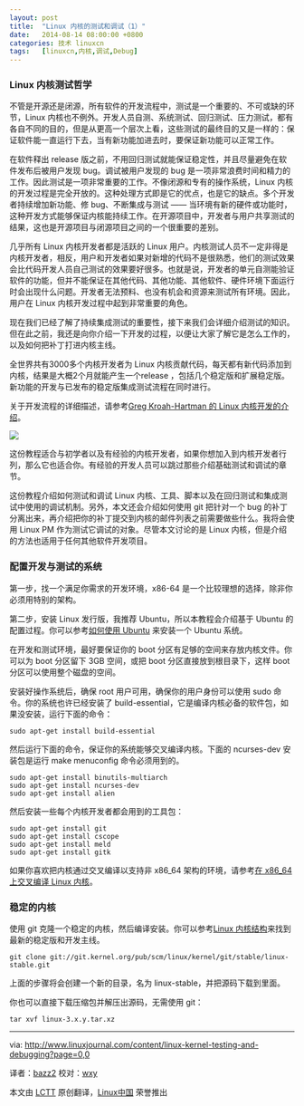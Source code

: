 ```yaml
---
layout: post
title:	"Linux 内核的测试和调试（1）"
date:	2014-08-14 08:00:00 +0800 
categories:	技术 linuxcn 
tags:	[linuxcn,内核,调试,Debug]
---
```



### Linux 内核测试哲学


不管是开源还是闭源，所有软件的开发流程中，测试是一个重要的、不可或缺的环节，Linux 内核也不例外。开发人员自测、系统测试、回归测试、压力测试，都有各自不同的目的，但是从更高一个层次上看，这些测试的最终目的又是一样的：保证软件能一直运行下去，当有新功能加进去时，要保证新功能可以正常工作。


在软件释出 release 版之前，不用回归测试就能保证稳定性，并且尽量避免在软件发布后被用户发现 bug。调试被用户发现的 bug 是一项非常浪费时间和精力的工作。因此测试是一项非常重要的工作。不像闭源和专有的操作系统，Linux 内核的开发过程是完全开放的。这种处理方式即是它的优点，也是它的缺点。多个开发者持续增加新功能、修 bug、不断集成与测试 —— 当环境有新的硬件或功能时，这种开发方式能够保证内核能持续工作。在开源项目中，开发者与用户共享测试的结果，这也是开源项目与闭源项目之间的一个很重要的差别。


几乎所有 Linux 内核开发者都是活跃的 Linux 用户。内核测试人员不一定非得是内核开发者，相反，用户和开发者如果对新增的代码不是很熟悉，他们的测试效果会比代码开发人员自己测试的效果要好很多。也就是说，开发者的单元自测能验证软件的功能，但并不能保证在其他代码、其他功能、其他软件、硬件环境下面运行时会出现什么问题。开发者无法预料、也没有机会和资源来测试所有环境。因此，用户在 Linux 内核开发过程中起到非常重要的角色。


现在我们已经了解了持续集成测试的重要性，接下来我们会详细介绍测试的知识。但在此之前，我还是向你介绍一下开发的过程，以便让大家了解它是怎么工作的，以及如何把补丁打进内核主线。


全世界共有3000多个内核开发者为 Linux 内核贡献代码，每天都有新代码添加到内核，结果是大概2个月就能产生一个release ，包括几个稳定版和扩展稳定版。新功能的开发与已发布的稳定版集成测试流程在同时进行。


关于开发流程的详细描述，请参考[Greg Kroah-Hartman 的 Linux 内核开发的介绍](http://events.linuxfoundation.org/images/stories/pdf/als2012_gregkh.pdf)。


![](/Asserts/Images//attachment/album/201408/13/004057sc3n1gf5if5431iq.png)


这份教程适合与初学者以及有经验的内核开发者，如果你想加入到内核开发者行列，那么它也适合你。有经验的开发人员可以跳过那些介绍基础测试和调试的章节。


这份教程介绍如何测试和调试 Linux 内核、工具、脚本以及在回归测试和集成测试中使用的调试机制。另外，本文还会介绍如何使用 git 把针对一个 bug 的补丁分离出来，再介绍把你的补丁提交到内核的邮件列表之前需要做些什么。我将会使用 Linux PM 作为测试它调试的对象。尽管本文讨论的是 Linux 内核，但是介绍的方法也适用于任何其他软件开发项目。


### 配置开发与测试的系统


第一步，找一个满足你需求的开发环境，x86-64 是一个比较理想的选择，除非你必须用特别的架构。


第二步，安装 Linux 发行版，我推荐 Ubuntu，所以本教程会介绍基于 Ubuntu 的配置过程。你可以参考[如何使用 Ubuntu](http://howtoubuntu.org/) 来安装一个 Ubuntu 系统。


在开发和测试环境，最好要保证你的 boot 分区有足够的空间来存放内核文件。你可以为 boot 分区留下 3GB 空间，或把 boot 分区直接放到根目录下，这样 boot 分区可以使用整个磁盘的空间。


安装好操作系统后，确保 root 用户可用，确保你的用户身份可以使用 sudo 命令。你的系统也许已经安装了 build-essential，它是编译内核必备的软件包，如果没安装，运行下面的命令：



```
sudo apt-get install build-essential

```

然后运行下面的命令，保证你的系统能够交叉编译内核。下面的 ncurses-dev 安装包是运行 make menuconfig 命令必须用到的。



```
sudo apt-get install binutils-multiarch
sudo apt-get install ncurses-dev
sudo apt-get install alien

```

然后安装一些每个内核开发者都会用到的工具包：



```
sudo apt-get install git
sudo apt-get install cscope
sudo apt-get install meld
sudo apt-get install gitk

```

如果你喜欢把内核通过交叉编译以支持非 x86\_64 架构的环境，请参考[在 x86\_64 上交叉编译 Linux 内核](http://linuxdriverproject.org/mediawiki/index.php/Cross-compiling_Linux_kernel_on_x86_64)。


### 稳定的内核


使用 git 克隆一个稳定的内核，然后编译安装。你可以参考[Linux 内核结构](https://www.kernel.org/)来找到最新的稳定版和开发主线。



```
git clone git://git.kernel.org/pub/scm/linux/kernel/git/stable/linux-stable.git
```

上面的步骤将会创建一个新的目录，名为 linux-stable，并把源码下载到里面。


你也可以直接下载压缩包并解压出源码，无需使用 git：



```
tar xvf linux-3.x.y.tar.xz

```



---


via: <http://www.linuxjournal.com/content/linux-kernel-testing-and-debugging?page=0,0>


译者：[bazz2](https://github.com/bazz2) 校对：[wxy](https://github.com/%E6%A0%A1%E5%AF%B9%E8%80%85ID)


本文由 [LCTT](https://github.com/LCTT/TranslateProject) 原创翻译，[Linux中国](http://linux.cn/) 荣誉推出
